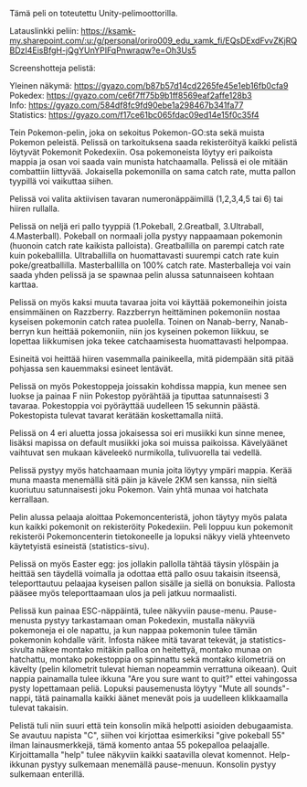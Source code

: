Tämä peli on toteutettu Unity-pelimoottorilla.

Latauslinkki peliin: https://ksamk-my.sharepoint.com/:u:/g/personal/oriro009_edu_xamk_fi/EQsDExdFvvZKjRQBDzI4EisBfgH-jQgYUnYPIFqPnwraqw?e=Oh3Us5

Screenshotteja pelistä:

Yleinen näkymä: https://gyazo.com/b87b57d14cd2265fe45e1eb16fb0cfa9  
Pokedex: https://gyazo.com/ce6f7ff75b9b1ff8569eaf2affe128b3  
Info: https://gyazo.com/584df8fc9fd90ebe1a298467b341fa77  
Statistics: https://gyazo.com/f17ce61bc065fdac09ed14e15f0c35f4

Tein Pokemon-pelin, joka on sekoitus Pokemon-GO:sta sekä muista Pokemon peleistä. Pelissä on tarkoituksena saada rekisteröityä kaikki pelistä löytyvät Pokemonit Pokedexiin. Osa pokemoneista löytyy eri paikoista mappia ja osan voi saada vain munista hatchaamalla. Pelissä ei ole mitään combattiin liittyvää. Jokaisella pokemonilla on sama catch rate, mutta pallon tyypillä voi vaikuttaa siihen. 

Pelissä voi valita aktiivisen tavaran numeronäppäimillä (1,2,3,4,5 tai 6) tai hiiren rullalla.

Pelissä on neljä eri pallo tyyppiä (1.Pokeball, 2.Greatball, 3.Ultraball, 4.Masterball). Pokeball on normaali jolla pystyy nappaamaan pokemonin (huonoin catch rate kaikista palloista). Greatballilla on parempi catch rate kuin pokeballilla. Ultraballilla on huomattavasti suurempi catch rate kuin poke/greatballilla. Masterballilla on 100% catch rate. Masterballeja voi vain saada yhden pelissä ja se spawnaa pelin alussa satunnaiseen kohtaan karttaa.

Pelissä on myös kaksi muuta tavaraa joita voi käyttää pokemoneihin joista ensimmäinen on Razzberry. Razzberryn heittäminen pokemoniin nostaa kyseisen pokemonin catch ratea puolella. Toinen on Nanab-berry, Nanab-berryn kun heittää pokemoniin, niin jos kyseinen pokemon liikkuu, se lopettaa liikkumisen joka tekee catchaamisesta huomattavasti helpompaa.

Esineitä voi heittää hiiren vasemmalla painikeella, mitä pidempään sitä pitää pohjassa sen kauemmaksi esineet lentävät.

Pelissä on myös Pokestoppeja joissakin kohdissa mappia, kun menee sen luokse ja painaa F niin Pokestop pyörähtää ja tiputtaa satunnaisesti 3 tavaraa. Pokestoppia voi pyöräyttää uudelleen 15 sekunnin päästä. Pokestopista tulevat tavarat kerätään koskettamalla niitä.

Pelissä on 4 eri aluetta jossa jokaisessa soi eri musiikki kun sinne menee, lisäksi mapissa on default musiikki joka soi muissa paikoissa. Kävelyäänet vaihtuvat sen mukaan käveleekö nurmikolla, tulivuorella tai vedellä.

Pelissä pystyy myös hatchaamaan munia joita löytyy ympäri mappia. Kerää muna maasta menemällä sitä päin ja kävele 2KM sen kanssa, niin sieltä kuoriutuu satunnaisesti joku Pokemon. Vain yhtä munaa voi hatchata kerrallaan.

Pelin alussa pelaaja aloittaa Pokemoncenteristä, johon täytyy myös palata kun kaikki pokemonit on rekisteröity Pokedexiin. Peli loppuu kun pokemonit rekisteröi Pokemoncenterin tietokoneelle ja lopuksi näkyy vielä yhteenveto käytetyistä esineistä (statistics-sivu).

Pelissä on myös Easter egg: jos jollakin pallolla tähtää täysin ylöspäin ja heittää sen täydellä voimalla ja odottaa että pallo osuu takaisin itseensä, teleporttautuu pelaajaa kyseisen pallon sisälle ja siellä on bonuksia. Pallosta pääsee myös teleporttaamaan ulos ja peli jatkuu normaalisti.

Pelissä kun painaa ESC-näppäintä, tulee näkyviin pause-menu. Pause-menusta pystyy tarkastamaan oman Pokedexin, mustalla näkyviä pokemoneja ei ole napattu, ja kun nappaa pokemonin tulee tämän pokemonin kohdalle värit. Infosta näkee mitä tavarat tekevät, ja statistics-sivulta näkee montako mitäkin palloa on heitettyä, montako munaa on hatchattu, montako pokestoppia on spinnattu sekä montako kilometriä on kävelty (pelin kilometrit tulevat hieman nopeammin verrattuna oikeaan). Quit nappia painamalla tulee ikkuna "Are you sure want to quit?" ettei vahingossa pysty lopettamaan peliä. Lopuksi pausemenusta löytyy "Mute all sounds"-nappi, tätä painamalla kaikki äänet menevät pois ja uudelleen klikkaamalla tulevat takaisin.

Pelistä tuli niin suuri että tein konsolin mikä helpotti asioiden debugaamista. Se avautuu napista "C", siihen voi kirjottaa esimerkiksi "give pokeball 55" ilman lainausmerkkejä, tämä komento antaa 55 pokepalloa pelaajalle. Kirjoittamalla "help" tulee näkyviin kaikki saatavilla olevat komennot. Help-ikkunan pystyy sulkemaan menemällä pause-menuun. Konsolin pystyy sulkemaan enterillä.
